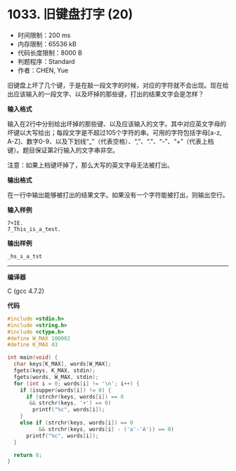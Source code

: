 # 1033. 旧键盘打字 (20)

- 时间限制：200 ms
- 内存限制：65536 kB
- 代码长度限制：8000 B
- 判题程序：Standard
- 作者：CHEN, Yue

旧键盘上坏了几个键，于是在敲一段文字的时候，对应的字符就不会出现。现在给出应该输入的一段文字、以及坏掉的那些键，打出的结果文字会是怎样？

**输入格式**

输入在2行中分别给出坏掉的那些键、以及应该输入的文字。其中对应英文字母的坏键以大写给出；每段文字是不超过105个字符的串。可用的字符包括字母[a-z, A-Z]、数字0-9、以及下划线“_”（代表空格）、“,”、“.”、“-”、“+”（代表上档键）。题目保证第2行输入的文字串非空。

注意：如果上档键坏掉了，那么大写的英文字母无法被打出。

**输出格式**

在一行中输出能够被打出的结果文字。如果没有一个字符能被打出，则输出空行。

**输入样例**

```
7+IE.
7_This_is_a_test.
```

**输出样例**

```
_hs_s_a_tst
```

----------

**编译器**

C (gcc 4.7.2)

**代码**

```c
#include <stdio.h>
#include <string.h>
#include <ctype.h>
#define W_MAX 100002
#define K_MAX 43

int main(void) {
  char keys[K_MAX], words[W_MAX];
  fgets(keys, K_MAX, stdin);
  fgets(words, W_MAX, stdin);
  for (int i = 0; words[i] != '\n'; i++) {
    if (isupper(words[i]) != 0) {
      if (strchr(keys, words[i]) == 0 
       && strchr(keys, '+') == 0)
        printf("%c", words[i]);
    }
    else if (strchr(keys, words[i]) == 0 
          && strchr(keys, words[i] - ('a'-'A')) == 0)
      printf("%c", words[i]);
  }

  return 0;
}
```
